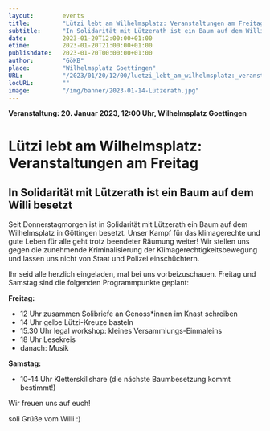 ```yaml
---
layout:        events
title:         "Lützi lebt am Wilhelmsplatz: Veranstaltungen am Freitag"
subtitle:      "In Solidarität mit Lützerath ist ein Baum auf dem Willi besetzt"
date:          2023-01-20T12:00:00+01:00
etime:         2023-01-20T21:00:00+01:00
publishdate:   2023-01-20T00:00:00+01:00
author:        "GöKB"
place:         "Wilhelmsplatz Goettingen"
URL:           "/2023/01/20/12/00/luetzi_lebt_am_wilhelmsplatz:_veranstaltungen_am_freitag_und_samstag"
locURL:        ""
image:         "/img/banner/2023-01-14-Lützerath.jpg"
---
```


**Veranstaltung: 20. Januar 2023, 12:00 Uhr, Wilhelmsplatz Goettingen**

Lützi lebt am Wilhelmsplatz: Veranstaltungen am Freitag
===========

In Solidarität mit Lützerath ist ein Baum auf dem Willi besetzt
-----------

Seit Donnerstagmorgen ist in Solidarität mit Lützerath ein Baum auf dem
Wilhelmsplatz in Göttingen besetzt. Unser Kampf für das klimagerechte
und gute Leben für alle geht trotz beendeter Räumung weiter! Wir stellen
uns gegen die zunehmende Kriminalisierung der
Klimagerechtigkeitsbewegung und lassen uns nicht von Staat und Polizei
einschüchtern.

Ihr seid alle herzlich eingeladen, mal bei uns vorbeizuschauen. Freitag
und Samstag sind die folgenden Programmpunkte geplant:

**Freitag:**
- 12 Uhr zusammen Solibriefe an Genoss*innen im Knast schreiben
- 14 Uhr gelbe Lützi-Kreuze basteln
- 15.30 Uhr legal workshop: kleines Versammlungs-Einmaleins
- 18 Uhr Lesekreis
- danach: Musik

**Samstag:**
- 10-14 Uhr Kletterskillshare (die nächste Baumbesetzung kommt bestimmt!)

Wir freuen uns auf euch!

soli Grüße vom Willi :)
